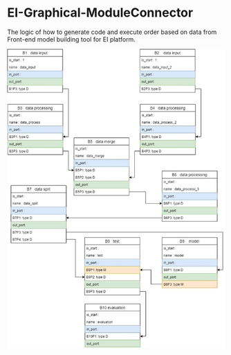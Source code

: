 # EI-Graphical-ModuleConnector
The logic of how to generate code and execute order based on data from Front-end model building tool for EI platform.

![Relationship Diagram](https://raw.githubusercontent.com/kacifer999/EI-Graphical-ModuleConnector/master/Diagram.jpg)
